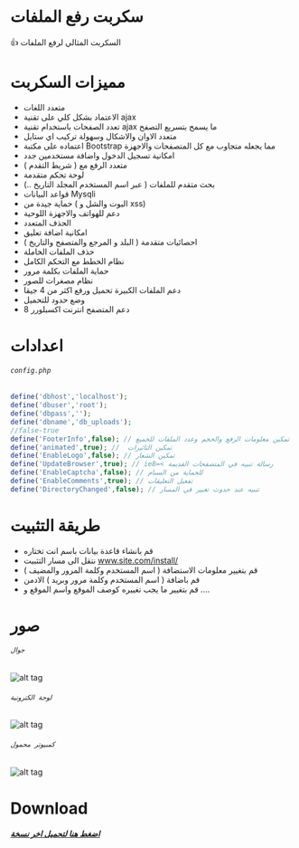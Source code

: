 # سكربت رفع الملفات
 :+1: السكربت المثالي لرفع الملفات

# مميزات السكربت
- متعدد اللغات
- الاعتماد بشكل كلي على تقنية ajax
- تعدد الصفحات باستخدام تقنية ajax ما يسمح بتسريع التصفح
- متعدد الاوان والاشكال وسهولة تركيب اي ستايل
- اعتماده على مكتبة Bootstrap مما يجعله متجاوب مع كل المتصفحات والاجهزة
- امكانية تسجيل الدخول واضافة مستخدمين جدد
- متعدد الرفع مع ( شريط التقدم )
- لوحة تحكم متقدمة
- بحث متقدم للملفات ( عبر اسم المستخدم المجلد التاريخ ..)
- قواعد البيانات Mysqli
- حماية جيدة من ( البوت والشل و xss) 
- دعم للهواتف والاجهزة اللوحية
- الحذف المتعدد
- امكانية اضافة تعليق
- احصائيات متقدمة ( البلد و المرجع والمتصفح والتاريخ )
- حذف الملفات الخاملة
- نظام الخطط مع التحكم الكامل
- حماية الملفات بكلمة مرور
- نظام مصغرات للصور
- دعم الملفات الكبيرة تحميل ورفع اكثر من 4 جيقا
- وضع حدود للتحميل
- دعم المتصفح انترنت اكسبلورر 8

# اعدادات 
###### `config.php`
```php
define('dbhost','localhost'); 
define('dbuser','root'); 
define('dbpass',''); 
define('dbname','db_uploads'); 
//false-true
define('FooterInfo',false); // تمكين معلومات الرفع والحجم وعدد الملفات للجميع
define('animated',true); //  تمكين التاثيرات
define('EnableLogo',false); // تمكين الشعار
define('UpdateBrowser',true); // ie8=< رسالة تنبيه في المتصفحات القديمة
define('EnableCaptcha',false); // للحماية من السبام
define('EnableComments',true); // تفعيل التعليقات
define('DirectoryChanged',false); // تنبيه عند حدوث تغيير في المسار
```
# طريقة التثبيت 
- قم بانشاء قاعدة بيانات باسم انت تختاره
- نتقل الى مسار التثبيت www.site.com/install/
- قم بتغيير معلومات الاستضافة ( اسم المستخدم وكلمة المرور والمضيف )
- قم باضافة ( اسم المستخدم وكلمة مرور وبريد ) الادمن
- قم بتغيير ما يجب تغييره كوصف الموقع واسم الموقع و ....

# صور 
###### `جوال`
![alt tag](https://raw.githubusercontent.com/onexite/ScriptUploadFiles/master/Android-screencapture.png)

###### `لوحة الكترونية`
![alt tag](https://raw.githubusercontent.com/onexite/ScriptUploadFiles/master/Tablets.png)

###### `كمبيوتر محمول`
![alt tag](https://raw.githubusercontent.com/onexite/ScriptUploadFiles/master/MacBook-screencapture.png)

# Download
##### [اضغط هنا لتحميل اخر نسخة](https://github.com/onexite/ScriptUploadFiles/archive/master.zip)
